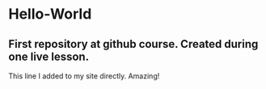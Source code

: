 # Hello-World
## First repository at github course. Created during one live lesson.

This line I added to my site directly. Amazing!
